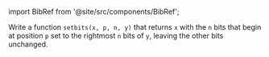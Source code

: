 import BibRef from '@site/src/components/BibRef';

Write a function `setbits(x, p, n, y)` that returns `x` with the `n`
bits that begin at position `p` set to the rightmost `n` bits of `y`, leaving the other
bits unchanged. <BibRef id='KR1988' pages='p. 49'></BibRef>